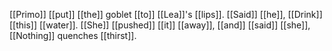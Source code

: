 [[Primo]] [[put]] [[the]] goblet [[to]] [[Lea]]'s [[lips]]. [[Said]] [[he]], [[Drink]] [[this]] [[water]]. [[She]] [[pushed]] [[it]] [[away]], [[and]] [[said]] [[she]], [[Nothing]] quenches [[thirst]].